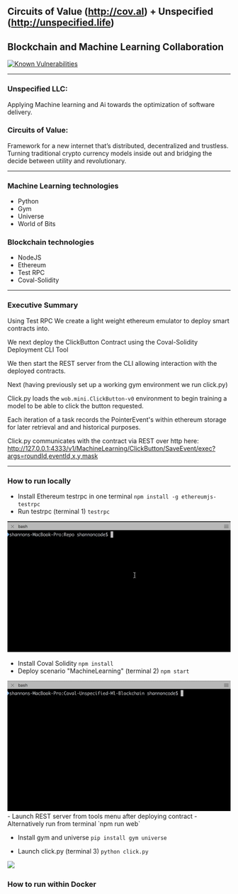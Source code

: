 ## Circuits of Value (http://cov.al) + Unspecified (http://unspecified.life)
## Blockchain and Machine Learning Collaboration
[![Known Vulnerabilities](https://snyk.io/test/github/decentriccorp/coval-unspecified-ml-blockchain/badge.svg)](https://snyk.io/test/github/decentriccorp/coval-unspecified-ml-blockchain)

---

### Unspecified LLC: 
Applying Machine learning and Ai towards the optimization of software delivery. 

### Circuits of Value:
Framework for a new internet that’s distributed, decentralized and trustless. Turning traditional crypto currency models inside out and bridging the decide between utility and revolutionary. 

---

### Machine Learning technologies

- Python
- Gym
- Universe
- World of Bits

### Blockchain technologies

- NodeJS
- Ethereum
- Test RPC
- Coval-Solidity

---

### Executive Summary

Using Test RPC We create a light weight ethereum emulator to deploy smart contracts into.

We next deploy the ClickButton Contract using the Coval-Solidity Deployment CLI Tool

We then start the REST server from the CLI allowing interaction with the deployed contracts.

Next (having previously set up a working gym environment we run click.py)

Click.py loads the `wob.mini.ClickButton-v0` environment to begin training a model to be able to click the button requested.

Each iteration of a task records the PointerEvent's within ethereum storage for later retrieval and and historical purposes.

Click.py communicates with the contract via REST over http here: http://127.0.0.1:4333/v1/MachineLearning/ClickButton/SaveEvent/exec?args=roundId,eventId,x,y,mask

---

### How to run locally
- Install Ethereum testrpc in one terminal
  `npm install -g ethereumjs-testrpc`
- Run testrpc (terminal 1) `testrpc`

<img src="./media/testrpc.gif"/>

- Install Coval Solidity `npm install`
- Deploy scenario "MachineLearning" (terminal 2) `npm start`

<img src="./media/coval-solidity.gif" />
- Launch REST server from tools menu after deploying contract
  - Alternatively run from terminal `npm run web`

- Install gym and universe
`pip install gym universe`

- Launch click.py (terminal 3)
`python click.py`
<img src="./media/WoB.gif"/>

### How to run within Docker




